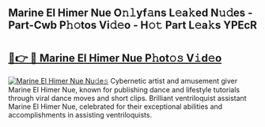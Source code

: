 ## Marine El Himer Nue O𝚗𝚕yf𝚊ns L𝚎a𝚔ed N𝚞𝚍es - Part-Cwb P𝚑𝚘tos Vi𝚍𝚎o - H𝚘𝚝 Part L𝚎a𝚔s YPEcR

# <h2><a href="http://kf40cf.oniu.top/?m=Marine+El+Himer+Nue">🔗👉 🔴 Marine El Himer Nue P𝚑ot𝚘𝚜 V𝚒d𝚎o</a></h2>

[![Marine El Himer Nue Nu𝚍e𝚜](https://i.imgur.com/0qMVB7G.gif)](http://kf40cf.oniu.top/?m=Marine+El+Himer+Nue)
Cybernetic artist and amusement giver Marine El Himer Nue, known for publishing dance and lifestyle tutorials through viral dance moves and short clips. Brilliant ventriloquist assistant Marine El Himer Nue, celebrated for their exceptional abilities and accomplishments in assisting ventriloquists.  
